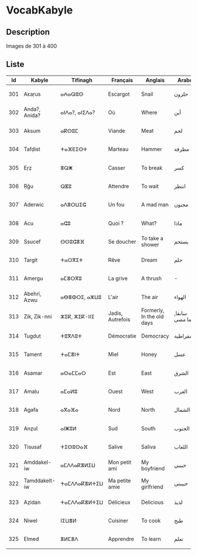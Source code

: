 # VocabKabyle

## Description

Images de 301 à 400

## Liste

| Id  | Kabyle        | Tifinagh      | Français         | Anglais                   | Arabe           | Image               |
| --- | ------------- | ------------- | ---------------- | ------------------------- | --------------- | ------------------- |
| 301 | Aεaṛus        | ⴰⵄⴰⵕⵓⵙ        | Escargot         | Snail                     | حلزون           | ![Image301][img301] |
| 302 | Anda?, Anida? | ⴰⵏⴷⴰ?, ⴰⵏⵉⴷⴰ? | Où               | Where                     | أين             | ![Image302][img302] |
| 303 | Aksum         | ⴰⴽⵙⵓⵎ         | Viande           | Meat                      | لحم             | ![Image303][img303] |
| 304 | Tafḍist       | ⵜⴰⴼⴹⵉⵙⵜ       | Marteau          | Hammer                    | مطرقة           | ![Image304][img304] |
| 305 | Eṛẓ           | ⴻⵕⵥ           | Casser           | To break                  | كسر             | ![Image305][img305] |
| 306 | Ṛǧu           | ⵕⴵⵓ           | Attendre         | To wait                   | انتظر           | ![Image306][img306] |
| 307 | Aderwic       | ⴰⴷⴻⵔⵡⵉⵛ       | Un fou           | A mad man                 | مجنون           | ![Image307][img307] |
| 308 | Acu           | ⴰⵛⵓ           | Quoi ?           | What?                     | ماذا            | ![Image308][img308] |
| 309 | Ssucef        | ⵙⵙⵓⵛⴻⴼ        | Se doucher       | To take a shower          | يستحم           | ![Image309][img309] |
| 310 | Targit        | ⵜⴰⵔⴳⵉⵜ        | Rêve             | Dream                     | حلم             | ![Image310][img310] |
| 311 | Amergu        | ⴰⵎⴻⵔⴳⵓ        | La grive         | A thrush                  | -               | ![Image311][img311] |
| 312 | Abehri, Azwu  | ⴰⴱⴻⵀⵔⵉ, ⴰⵣⵡⵓ  | L'air            | The air                   | الهواء          | ![Image312][img312] |
| 313 | Zik, Zik-nni  | ⵣⵉⴽ, ⵣⵉⴽ-ⵏⵏⵉ  | Jadis, Autrefois | Formerly, In the old days | سابقا, فيما مضى | ![Image313][img313] |
| 314 | Tugdut        | ⵜⵓⴳⴷⵓⵜ        | Démocratie       | Democracy                 | ديمقراطية       | ![Image314][img314] |
| 315 | Tament        | ⵜⴰⵎⴻⵏⵜ        | Miel             | Honey                     | عسل             | ![Image315][img315] |
| 316 | Asamar        | ⴰⵙⴰⵎⵎⴰⵔ       | Est              | East                      | الشرق           | ![Image316][img316] |
| 317 | Amalu         | ⴰⵎⴰⵍⵓ         | Ouest            | West                      | الغرب           | ![Image317][img317] |
| 318 | Agafa         | ⴰⴳⴰⴼⴰ         | Nord             | North                     | الشمال          | ![Image318][img318] |
| 319 | Anẓul         | ⴰⵏⵥⵓⵍ         | Sud              | South                     | الجنوب          | ![Image319][img319] |
| 320 | Tisusaf       | ⵜⵉⵙⵓⵙⴰⴼ       | Salive           | Saliva                    | اللعاب          | ![Image320][img320] |
| 321 | Amddakel-iw   | ⴰⵎⴷⴷⴰⴽⴻⵍⵉⵡ    | Mon petit ami    | My boyfriend              | حبيبي           | ![Image321][img321] |
| 322 | Tamddakelt-iw | ⵜⴰⵎⴷⴷⴰⴽⴻⵍⵜⵉⵡ  | Ma petite amie   | My girlfriend             | حبيبتى          | ![Image322][img322] |
| 323 | Aẓidan        | ⵜⴰⵎⴷⴷⴰⴽⴻⵍⵜⵉⵡ  | Délicieux        | Delicious                 | لذيذ            | ![Image323][img323] |
| 324 | Niwel         | ⵏⵉⵡⴻⵍ         | Cuisiner         | To cook                   | طبخ             | ![Image324][img324] |
| 325 | Elmed         | ⴻⵍⵎⴻⴷ         | Apprendre        | To learn                  | تعلم            | ![Image325][img325] |

[img301]: https://raw.githubusercontent.com/VocabKabyle/VocabKabyle/master/Type_1/images/301.png
[img302]: https://raw.githubusercontent.com/VocabKabyle/VocabKabyle/master/Type_1/images/302.png
[img303]: https://raw.githubusercontent.com/VocabKabyle/VocabKabyle/master/Type_1/images/303.png
[img304]: https://raw.githubusercontent.com/VocabKabyle/VocabKabyle/master/Type_1/images/304.png
[img305]: https://raw.githubusercontent.com/VocabKabyle/VocabKabyle/master/Type_1/images/305.png
[img306]: https://raw.githubusercontent.com/VocabKabyle/VocabKabyle/master/Type_1/images/306.png
[img307]: https://raw.githubusercontent.com/VocabKabyle/VocabKabyle/master/Type_1/images/307.png
[img308]: https://raw.githubusercontent.com/VocabKabyle/VocabKabyle/master/Type_1/images/308.png
[img309]: https://raw.githubusercontent.com/VocabKabyle/VocabKabyle/master/Type_1/images/309.png
[img310]: https://raw.githubusercontent.com/VocabKabyle/VocabKabyle/master/Type_1/images/310.png
[img311]: https://raw.githubusercontent.com/VocabKabyle/VocabKabyle/master/Type_1/images/311.png
[img312]: https://raw.githubusercontent.com/VocabKabyle/VocabKabyle/master/Type_1/images/312.png
[img313]: https://raw.githubusercontent.com/VocabKabyle/VocabKabyle/master/Type_1/images/313.png
[img314]: https://raw.githubusercontent.com/VocabKabyle/VocabKabyle/master/Type_1/images/314.png
[img315]: https://raw.githubusercontent.com/VocabKabyle/VocabKabyle/master/Type_1/images/315.png
[img316]: https://raw.githubusercontent.com/VocabKabyle/VocabKabyle/master/Type_1/images/316.png
[img317]: https://raw.githubusercontent.com/VocabKabyle/VocabKabyle/master/Type_1/images/317.png
[img318]: https://raw.githubusercontent.com/VocabKabyle/VocabKabyle/master/Type_1/images/318.png
[img319]: https://raw.githubusercontent.com/VocabKabyle/VocabKabyle/master/Type_1/images/319.png
[img320]: https://raw.githubusercontent.com/VocabKabyle/VocabKabyle/master/Type_1/images/320.png
[img321]: https://raw.githubusercontent.com/VocabKabyle/VocabKabyle/master/Type_1/images/321.png
[img322]: https://raw.githubusercontent.com/VocabKabyle/VocabKabyle/master/Type_1/images/322.png
[img323]: https://raw.githubusercontent.com/VocabKabyle/VocabKabyle/master/Type_1/images/323.png
[img324]: https://raw.githubusercontent.com/VocabKabyle/VocabKabyle/master/Type_1/images/324.png
[img325]: https://raw.githubusercontent.com/VocabKabyle/VocabKabyle/master/Type_1/images/325.png
